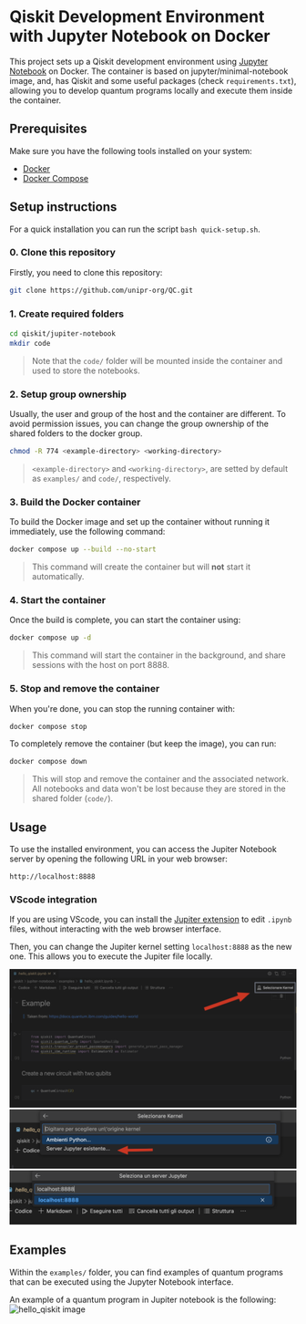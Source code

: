 # Qiskit Development Environment with Jupyter Notebook on Docker
This project sets up a Qiskit development environment using [Jupyter Notebook](https://jupyter.org) on Docker. The container is based on jupyter/minimal-notebook image, and, has Qiskit and some useful packages (check `requirements.txt`), allowing you to develop quantum programs locally and execute them inside the container.

## Prerequisites
Make sure you have the following tools installed on your system:

-   [Docker](https://docs.docker.com/get-docker/)
-   [Docker Compose](https://docs.docker.com/compose/install/)

## Setup instructions
For a quick installation you can run the script `bash quick-setup.sh`.

### 0. Clone this repository
Firstly, you need to clone this repository:

```bash
git clone https://github.com/unipr-org/QC.git
```

### 1. Create required folders
```bash
cd qiskit/jupiter-notebook
mkdir code
```

> Note that the `code/` folder will be mounted inside the container and used to store the notebooks.

### 2. Setup group ownership
Usually, the user and group of the host and the container are different. To avoid permission issues, you can change the group ownership of the shared folders to the docker group.

```bash
chmod -R 774 <example-directory> <working-directory>
```

> `<example-directory>` and `<working-directory>`, are setted by default as `examples/` and `code/`, respectively. 

### 3. Build the Docker container
To build the Docker image and set up the container without running it immediately, use the following command:

```bash
docker compose up --build --no-start
```

> This command will create the container but will **not** start it automatically.

### 4. Start the container
Once the build is complete, you can start the container using:

```bash
docker compose up -d
```

> This command will start the container in the background, and share sessions with the host on port 8888.

### 5. Stop and remove the container
When you're done, you can stop the running container with:

```bash
docker compose stop
```

To completely remove the container (but keep the image), you can run:

```bash
docker compose down
```

> This will stop and remove the container and the associated network. All notebooks and data won't be lost because they are stored in the shared folder (`code/`).

## Usage
To use the installed environment, you can access the Jupiter Notebook server by opening the following URL in your web browser:

```
http://localhost:8888
```

### VScode integration
If you are using VScode, you can install the [Jupiter extension](https://marketplace.visualstudio.com/items?itemName=ms-toolsai.jupyter) to edit `.ipynb` files, without interacting with the web browser interface.

Then, you can change the Jupiter kernel setting `localhost:8888` as the new one. This allows you to execute the Jupiter file locally.

![1st step](./images/1.png)
![2nd step](./images/2.png)
![3rd step](./images/3.png)

## Examples
Within the `examples/` folder, you can find examples of quantum programs that can be executed using the Jupyter Notebook interface.

An example of a quantum program in Jupiter notebook is the following:
![hello_qiskit image](docs/hello_qiskit.png)
